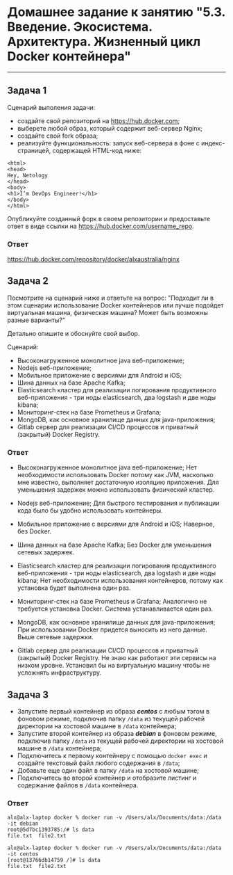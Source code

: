 
# Домашнее задание к занятию "5.3. Введение. Экосистема. Архитектура. Жизненный цикл Docker контейнера"

---

## Задача 1

Сценарий выполения задачи:

- создайте свой репозиторий на https://hub.docker.com;
- выберете любой образ, который содержит веб-сервер Nginx;
- создайте свой fork образа;
- реализуйте функциональность:
запуск веб-сервера в фоне с индекс-страницей, содержащей HTML-код ниже:
```
<html>
<head>
Hey, Netology
</head>
<body>
<h1>I’m DevOps Engineer!</h1>
</body>
</html>
```
Опубликуйте созданный форк в своем репозитории и предоставьте ответ в виде ссылки на https://hub.docker.com/username_repo.

### Ответ

https://hub.docker.com/repository/docker/alxaustralia/nginx

## Задача 2

Посмотрите на сценарий ниже и ответьте на вопрос:
"Подходит ли в этом сценарии использование Docker контейнеров или лучше подойдет виртуальная машина, физическая машина? Может быть возможны разные варианты?"

Детально опишите и обоснуйте свой выбор.

Сценарий:

- Высоконагруженное монолитное java веб-приложение;
- Nodejs веб-приложение;
- Мобильное приложение c версиями для Android и iOS;
- Шина данных на базе Apache Kafka;
- Elasticsearch кластер для реализации логирования продуктивного веб-приложения - три ноды elasticsearch, два logstash и две ноды kibana;
- Мониторинг-стек на базе Prometheus и Grafana;
- MongoDB, как основное хранилище данных для java-приложения;
- Gitlab сервер для реализации CI/CD процессов и приватный (закрытый) Docker Registry.

### Ответ
- Высоконагруженное монолитное java веб-приложение;
Нет необходимости использовать Docker потому как JVM, насколько мне известно, выполняет достаточную изоляцию приложения. Для уменьшения задержек можно использовать физический кластер.

- Nodejs веб-приложение;
Для быстрого тестирования и публикации кода было бы удобно использовать контейнеры.

- Мобильное приложение c версиями для Android и iOS;
Наверное, без Docker.

- Шина данных на базе Apache Kafka;
Без Docker для уменьшения сетевых задержек.

- Elasticsearch кластер для реализации логирования продуктивного веб-приложения - три ноды elasticsearch, два logstash и две ноды kibana;
Нет необходимости использования контейнеров, потому как установка будет выполнена один раз.

- Мониторинг-стек на базе Prometheus и Grafana;
Аналогично не требуется установка Docker. Система устанавливается один раз.

- MongoDB, как основное хранилище данных для java-приложения;
При использовании Docker придется выносить из него данные. Выше сетевые задержки.

- Gitlab сервер для реализации CI/CD процессов и приватный (закрытый) Docker Registry.
Не знаю как работают эти сервисы на низком уровне. Установил бы на виртуальную машину чтобы не усложнять инфраструктуру.

## Задача 3

- Запустите первый контейнер из образа ***centos*** c любым тэгом в фоновом режиме, подключив папку ```/data``` из текущей рабочей директории на хостовой машине в ```/data``` контейнера;
- Запустите второй контейнер из образа ***debian*** в фоновом режиме, подключив папку ```/data``` из текущей рабочей директории на хостовой машине в ```/data``` контейнера;
- Подключитесь к первому контейнеру с помощью ```docker exec``` и создайте текстовый файл любого содержания в ```/data```;
- Добавьте еще один файл в папку ```/data``` на хостовой машине;
- Подключитесь во второй контейнер и отобразите листинг и содержание файлов в ```/data``` контейнера.

### Ответ
```
alx@alx-laptop docker % docker run -v /Users/alx/Documents/data:/data -it debian
root@5d7bc1393785:/# ls data
file.txt  file2.txt

alx@alx-laptop docker % docker run -v /Users/alx/Documents/data:/data -it centos
[root@13766db14759 /]# ls data
file.txt  file2.txt
```
